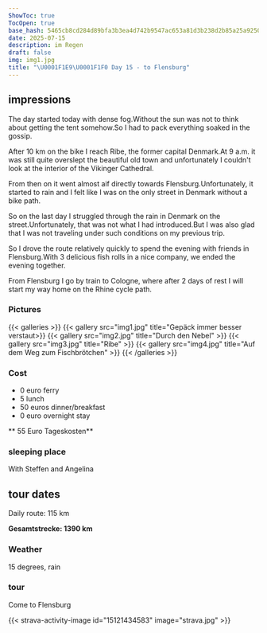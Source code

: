 ```yaml
---
ShowToc: true
TocOpen: true
base_hash: 5465cb8cd284d89bfa3b3ea4d742b9547ac653a81d3b238d2b85a25a9250f0b4
date: 2025-07-15
description: im Regen
draft: false
img: img1.jpg
title: "\U0001F1E9\U0001F1F0 Day 15 - to Flensburg"
---
```


## impressions
The day started today with dense fog.Without the sun was not to think about getting the tent somehow.So I had to pack everything soaked in the gossip.

After 10 km on the bike I reach Ribe, the former capital Denmark.At 9 a.m. it was still quite overslept the beautiful old town and unfortunately I couldn't look at the interior of the Vikinger Cathedral.

From then on it went almost aif directly towards Flensburg.Unfortunately, it started to rain and I felt like I was on the only street in Denmark without a bike path.

So on the last day I struggled through the rain in Denmark on the street.Unfortunately, that was not what I had introduced.But I was also glad that I was not traveling under such conditions on my previous trip.

So I drove the route relatively quickly to spend the evening with friends in Flensburg.With 3 delicious fish rolls in a nice company, we ended the evening together.

From Flensburg I go by train to Cologne, where after 2 days of rest I will start my way home on the Rhine cycle path.

### Pictures
{{< galleries >}}
{{< gallery src="img1.jpg" title="Gepäck immer besser verstaut>}}
{{< gallery src="img2.jpg" title="Durch den Nebel" >}}
{{< gallery src="img3.jpg" title="Ribe" >}}
{{< gallery src="img4.jpg" title="Auf dem Weg zum Fischbrötchen" >}}
{{< /galleries >}}

### Cost
- 0 euro ferry
- 5 lunch
- 50 euros dinner/breakfast
- 0 euro overnight stay

** 55 Euro Tageskosten**

### sleeping place
With Steffen and Angelina

## tour dates
Daily route: 115 km

**Gesamtstrecke: 1390 km**

### Weather
15 degrees, rain

### tour
Come to Flensburg

{{< strava-activity-image id="15121434583" image="strava.jpg" >}}